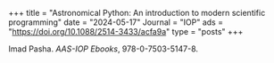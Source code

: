 +++
title = "Astronomical Python: An introduction to modern scientific programming"
date = "2024-05-17"
Journal = "IOP"
ads = "https://doi.org/10.1088/2514-3433/acfa9a"
type = "posts"
+++

Imad Pasha. *AAS-IOP Ebooks*, 978-0-7503-5147-8.

<!--more-->

